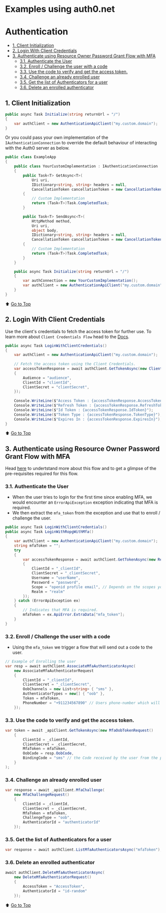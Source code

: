 # Examples using auth0.net

# Authentication
- [1. Client Initialization](#1-client-initialization)
- [2. Login With Client Credentials](#2-login-with-client-credentials)
- [3. Authenticate using Resource Owner Password Grant Flow with MFA](#3-authenticate-using-resource-owner-password-grant-flow-with-mfa)
    - [3.1. Authenticate the User](#31-authenticate-the-user)
    - [3.2. Enroll / Challenge the user with a code](#32-enroll-challenge-the-user-with-a-code)
    - [3.3. Use the code to verify and get the access token.](#33-use-the-code-to-verify-and-get-the-access-token)
    - [3.4. Challenge an already enrolled user](#34-challenge-an-already-enrolled-user)
    - [3.5. Get the list of Authenticators for a user](#35-get-the-list-of-authenticators-for-a-user)
    - [3.6. Delete an enrolled authenticator](#36-delete-an-enrolled-authenticator)

## 1. Client Initialization

```csharp
public async Task Initialize(string returnUrl = "/")
{
    var authClient = new AuthenticationApiClient("my.custom.domain");
}
```
Or you could pass your own implementation of the `IAuthenticationConnection` to override the default behaviour of interacting with the Auth0 server as below.

```csharp
public class ExampleApp
{
    public class YourCustomImplementation : IAuthenticationConnection
    {
        public Task<T> GetAsync<T>(
            Uri uri,
            IDictionary<string, string> headers = null,
            CancellationToken cancellationToken = new CancellationToken())
        {
            // Custom Implementation
            return (Task<T>)Task.CompletedTask;
        }

        public Task<T> SendAsync<T>(
            HttpMethod method,
            Uri uri,
            object body,
            IDictionary<string, string> headers = null,
            CancellationToken cancellationToken = new CancellationToken())
        {
            // Custom Implementation
            return (Task<T>)Task.CompletedTask;
        }
    }

    public async Task Initialize(string returnUrl = "/")
    {
        var authConnection = new YourCustomImplementation();
        var authClient = new AuthenticationApiClient("my.custom.domain", authConnection);
    }
}
```
⬆️ [Go to Top](#)

## 2. Login With Client Credentials

Use the client's credentials to fetch the access token for further use.
To learn more about `Client Credentials Flow` head to the [Docs](https://auth0.com/docs/get-started/authentication-and-authorization-flow/client-credentials-flow).

```csharp
public async Task LoginWithClientCredentials()
{
    var authClient = new AuthenticationApiClient("my.custom.domain");
    
    // Fetch the access token using the Client Credentials.
    var accessTokenResponse = await authClient.GetTokenAsync(new ClientCredentialsTokenRequest()
    {
        Audience = "audience",
        ClientId = "clientId",
        ClientSecret = "clientSecret",
    });
    
    Console.WriteLine($"Access Token : {accessTokenResponse.AccessToken}");
    Console.WriteLine($"Refresh Token : {accessTokenResponse.RefreshToken}");
    Console.WriteLine($"Id Token : {accessTokenResponse.IdToken}");
    Console.WriteLine($"Token Type : {accessTokenResponse.TokenType}");
    Console.WriteLine($"Expires In : {accessTokenResponse.ExpiresIn}");
}
```
⬆️ [Go to Top](#)

## 3. Authenticate using Resource Owner Password Grant Flow with MFA
Head [here](https://auth0.com/docs/secure/multi-factor-authentication/authenticate-using-ropg-flow-with-mfa) to undertstand more about this flow and to get a glimpse of the pre-requisites required for this flow.

### 3.1. Authenticate the User
- When the user tries to login for the first time since enabling MFA, we would encounter an `ErrorApiException` exception indicating that MFA is required. 
- We then extract the `mfa_token` from the exception and use that to enroll / challenge the user.
```csharp
public async Task LoginWithClientCredentials()
public async Task LoginWithRopgWithMfa()
{
    var authClient = new AuthenticationApiClient("my.custom.domain");
    string mfaToken = "";
    try
    {
        var accessTokenResponse = await authClient.GetTokenAsync(new ResourceOwnerTokenRequest()
        {
            ClientId = "_clientId",
            ClientSecret = "_clientSecret",
            Username = "userName",
            Password = "password",
            Scope = "openid profile email", // Depends on the scopes you want to request.
            Realm = "realm"
        });
    } catch (ErrorApiException ex)
    {
        // Indicates that MFA is required.
        mfaToken = ex.ApiError.ExtraData["mfa_token"];
    }
}
```
### 3.2. Enroll / Challenge the user with a code
- Using the `mfa_token` we trigger a flow that will send out a code to the user.
```csharp
// Example of Enrolling the user
var resp = await authClient.AssociateMfaAuthenticatorAsync(
    new AssociateMfaAuthenticatorRequest
    {
        ClientId = "_clientId",
        ClientSecret = "_clientSecret",
        OobChannels = new List<string> { "sms" },
        AuthenticatorTypes = new[] { "oob" },
        Token = mfaToken,
        PhoneNumber = "+911234567890" // Users phone-number which will receive the code.
    });
```
### 3.3. Use the code to verify and get the access token.
```csharp
var token = await _apiClient.GetTokenAsync(new MfaOobTokenRequest()
    {
        ClientId = _clientId,
        ClientSecret = _clientSecret,
        MfaToken = mfaToken,
        OobCode = resp.OobCode,
        BindingCode = "sms" // the Code received by the user from the previous call.
    }
);
```

### 3.4. Challenge an already enrolled user
```csharp
var response = await _apiClient.MfaChallenge(
    new MfaChallengeRequest()
    {
        ClientId = _clientId,
        ClientSecret = _clientSecret,
        MfaToken = mfaToken,
        ChallengeType = "oob",
        AuthenticatorId = "authenticatorId"
    });
```

### 3.5. Get the list of Authenticators for a user
```csharp
var response = await authClient.ListMfaAuthenticatorsAsync("mfaToken");
```

### 3.6. Delete an enrolled authenticator
```csharp
await authClient.DeleteMfaAuthenticatorAsync(
    new DeleteMfaAuthenticatorRequest()
    {
        AccessToken = "AccessToken",
        AuthenticatorId = "id-random"
    });
```
⬆️ [Go to Top](#)

